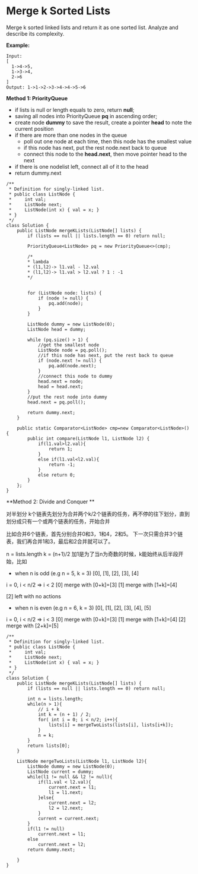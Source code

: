 # Merge k Sorted Lists

Merge k sorted linked lists and return it as one sorted list. Analyze and describe its complexity.

**Example:**
```
Input:
[
  1->4->5,
  1->3->4,
  2->6
]
Output: 1->1->2->3->4->4->5->6
```

**Method 1: PriorityQueue**

* if lists is null or length equals to zero, return **null**;
* saving all nodes into PriorityQueue **pq** in ascending order;
* create node **dummy** to save the result, create a pointer **head** to note the current position
* if there are more than one nodes in the queue
  * poll out one node at each time, then this node has the smallest value
  * if this node has next, put the rest node.next back to queue
  * connect this node to the **head.next**, then move pointer head to the next
* if there is one nodelist left, connect all of it to the head
* return dummy.next
  

```
/**
 * Definition for singly-linked list.
 * public class ListNode {
 *     int val;
 *     ListNode next;
 *     ListNode(int x) { val = x; }
 * }
 */
class Solution {
    public ListNode mergeKLists(ListNode[] lists) {
        if (lists == null || lists.length == 0) return null;
        
        PriorityQueue<ListNode> pq = new PriorityQueue<>(cmp);
        
        /*
        * lambda 
        * (l1,l2)-> l1.val - l2.val
        * (l1,l2)-> l1.val > l2.val ? 1 : -1
        */
        
        
        for (ListNode node: lists) {
            if (node != null) {
                pq.add(node);
            }
        }
        
        ListNode dummy = new ListNode(0);
        ListNode head = dummy;
        
        while (pq.size() > 1) {
            //get the smallest node
            ListNode node = pq.poll();
            //if this node has next, put the rest back to queue
            if (node.next != null) {
                pq.add(node.next);
            }
            //connect this node to dummy
            head.next = node;
            head = head.next;
        }
        //put the rest node into dummy
        head.next = pq.poll();
        
        return dummy.next;
    }
    
    public static Comparator<ListNode> cmp=new Comparator<ListNode>() {
        public int compare(ListNode l1, ListNode l2) {
            if(l1.val>l2.val){
                return 1;
            }
            else if(l1.val<l2.val){
                return -1;
            }
            else return 0;
        }
    };
}
```
**Method 2: Divide and Conquer **

对半划分
k个链表先划分为合并两个k/2个链表的任务，再不停的往下划分，直到划分成只有一个或两个链表的任务，开始合并

比如合并6个链表，首先分别合并0和3，1和4，2和5。
下一次只需合并3个链表，我们再合并1和3，最后和2合并就可以了。

n = lists.length
k = (n+1)/2 加1是为了当n为奇数的时候，k能始终从后半段开始，比如

* when n is odd (e.g n = 5, k = 3)
[0], [1], [2], [3], [4]

i = 0, i < n/2  => i < 2
[0] merge with [0+k]=[3]
[1] merge with [1+k]=[4]

[2] left with no actions

* when n is even (e.g n = 6, k = 3)
[0], [1], [2], [3], [4], [5]

i = 0, i < n/2  => i < 3
[0] merge with [0+k]=[3]
[1] merge with [1+k]=[4]
[2] merge with [2+k]=[5]


```
/**
 * Definition for singly-linked list.
 * public class ListNode {
 *     int val;
 *     ListNode next;
 *     ListNode(int x) { val = x; }
 * }
 */
class Solution {
    public ListNode mergeKLists(ListNode[] lists) {
        if (lists == null || lists.length == 0) return null;
        
        int n = lists.length;
        while(n > 1){
            // i + k 
            int k = (n + 1) / 2;
            for( int i = 0; i < n/2; i++){
                lists[i] = mergeTwoLists(lists[i], lists[i+k]);
            }
            n = k;
        }        
        return lists[0];        
    }
    
    ListNode mergeTwoLists(ListNode l1, ListNode l2){
        ListNode dummy = new ListNode(0);
        ListNode current = dummy;
        while(l1 != null && l2 != null){
            if(l1.val < l2.val){
                current.next = l1;
                l1 = l1.next;
            }else{
                current.next = l2;
                l2 = l2.next;
            }
            current = current.next;
        }
        if(l1 != null)
            current.next = l1;
        else
            current.next = l2;
        return dummy.next;
        
    }
}
```
